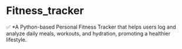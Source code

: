 # Fitness_tracker
✅ *A Python-based Personal Fitness Tracker that helps users log and analyze daily meals, workouts, and hydration, promoting a healthier lifestyle.
